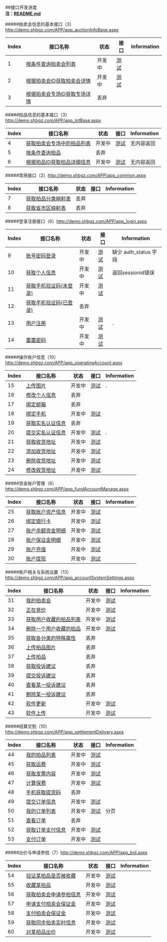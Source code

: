 ##接口开发进度  
**注：[README.md](README.md)**   

#####拍卖会信息的基本接口（3）http://demo.shbgz.com/APP/app_auctionInfoBase.aspx

|Index| 接口名称 | 状态 | 接口 | Information |
|-----|----------|------|------|-----|
|1| [按条件查询拍卖会列表](首页/拍卖会信息相关接口.md) |开发中| [测试](http://demo.shbgz.com/APP/app_auctionInfoBase.aspx?m=getAuctionMainList&status=%E9%A2%84%E5%B1%95%E4%B8%AD&number=0)||
|2| [根据拍卖会ID获取拍卖会详情](首页/拍卖会信息相关接口.md) |开发中| [测试](http://demo.shbgz.com/APP/app_auctionInfoBase.aspx?m=getAuctionMainById&auctionMainId=ASC29001002)||
|3| [根据拍卖会专场ID获取专场详情](首页/拍卖会信息相关接口.md) |丢弃|||

#####拍品信息的基本接口（3）http://demo.shbgz.com/APP/app_lotBase.aspx

|Index| 接口名称 | 状态 | 接口 | Information |
|-----|----------|------|------|-----|
|4| [获取拍卖会专场中的拍品列表](首页/拍品信息相关接口.md) |开发中| [测试](http://demo.shbgz.com/APP/app_lotBase.aspx?m=getAuctionInfoListBySessionId&auctionSessionId=2&number=1)| 无内容返回 |
|5| [按条件查询拍品](首页/拍品信息相关接口.md) |丢弃|| |
|6| [根据拍品ID获取拍品详细信息](首页/拍品信息相关接口.md) |开发中| [测试](http://demo.shbgz.com/APP/app_lotBase.aspx?m=getAuctionInfoById&auctionId=23)|无内容返回|

#####常用接口（2）http://demo.shbgz.com/APP/app_common.aspx

|Index| 接口名称 | 状态 | 接口 | Information |
|-----|----------|------|------|-----|
|7| [获取拍品分类映射表](基本/常用列表获取.md#1) |丢弃|||
|8| [获取省市区映射表](基本/常用列表获取.md#2) |丢弃|||

#####登录注册接口（6）http://demo.shbgz.com/APP/app_login.aspx

|Index| 接口名称 | 状态 | 接口 | Information |
|-----|----------|------|------|-----|
|9|[账号密码登录](我/登录注册.md#1) |开发中| [测试](http://demo.shbgz.com/APP/app_login.aspx?m=login&mobile=15858268551&password=11111111)|缺少 auth_status 字段|
|10|[获取个人信息](我/登录注册.md#2) |开发中| [测试](http://demo.shbgz.com/APP/app_login.aspx?m=getAccountInfo&sessionid=54hxxml1znxinohxaypqdgvi)|返回sessionid错误|
|11|[获取手机验证码(未登录)](我/登录注册.md#4) |开发中| [测试](http://demo.shbgz.com/APP/app_login.aspx?m=getMobileCheckCodeNoLogin&mobile=18221957605)||
|12|[获取手机验证码(已登录)](我/登录注册.md#3) |丢弃|||
|13|[用户注册](我/登录注册.md#5) |开发中| [测试](http://demo.shbgz.com/APP/app_login.aspx?m=register&mobile=15858268551&checkcode=802910&password=11111111)|.|
|14| [重置密码](我/登录注册.md#6) |开发中|[测试](http://demo.shbgz.com/APP/app_login.aspx?m=resetPwd&mobile=18221957605&checkcode=116884&password=11111111)||

#####操作账户信息（10）http://demo.shbgz.com/APP/app_operatingAccount.aspx

|Index| 接口名称 | 状态 | 接口 | Information |
|-----|----------|------|------|-----|
|15| [上传图片](我/个人信息操作.md#1) |开发中| [测试]()|.|
|16| [修改个人信息](我/个人信息操作.md#2) |丢弃|||
|17| [绑定邮箱](我/个人信息操作.md#3) |丢弃|||
|18| [绑定手机](我/个人信息操作.md#4) |开发中|[测试]()||
|19| [获取实名认证信息](我/实名认证.md) |丢弃|||
|20| [提交实名认证信息](我/实名认证.md#2) |开发中|[测试]()|.|
|21| [获取收货地址](我/收货地址管理.md#1) |开发中|[测试]()||
|22| [添加收货地址](我/收货地址管理.md#2) |开发中|[测试]()||
|23| [删除收货地址](我/收货地址管理.md#3) |开发中|[测试]()||
|24| [修改收货地址](我/收货地址管理.md#4) |开发中|[测试]()||

#####资金账户管理（6）http://demo.shbgz.com/APP/app_fundAccountManage.aspx

|Index| 接口名称 | 状态 | 接口 | Information |
|------|----|------|------|-----|
|25 |[获取账户资产信息](我/资金账户管理.md#0) |开发中| [测试]()| |
|26 |[绑定银行卡](我/资金账户管理.md#1) |开发中|[测试]() | |
|27 |[账户余额资金明细](我/资金账户管理.md#2) |开发中|[测试]()||
|28 |[账户保证金明细](我/资金账户管理.md#3) |开发中|[测试]()||
|29 |[账户充值](我/资金账户管理.md#4) |开发中|[测试]()||
|30 |[账户提现](我/资金账户管理.md#5) |开发中|[测试]()||

#####账户相关与系统设置（13）http://demo.shbgz.com/APP/app_accountSystemSettings.aspx

|Index| 接口名称 | 状态 | 接口 | Information |
|-----|-----|------|------|-----|
|31| [我的拍卖会](我/我的拍卖会管理.md) |开发中| [测试]()||
|32| [正在竞价](我/正在竞价管理.md) |开发中|[测试]() ||
|33| [获取用户收藏的拍品列表](我/我的收藏.md) |开发中| [测试]() | |
|34| [删除一个用户收藏的拍品](我/我的收藏.md) |开发中| [测试]()||
|35| [获取各分类的特殊属性](我/上传拍品.md#3) |丢弃|||
|36| [上传拍品图片](我/上传拍品.md#2) |丢弃|||
|37| [上传拍品](我/上传拍品.md#5) |丢弃|||
|38| [获取投诉建议](我/投诉建议.md#1) |丢弃||| 
|39| [提交投诉建议](我/投诉建议.md#2) |丢弃|||
|40| [查看某一投诉建议](我/投诉建议.md#3) |丢弃||| 
|41| [删除某一投诉建议](我/投诉建议.md#4) |丢弃|||
|42|[软件更新](我/系统设置.md)|开发中|[测试]()| |
|43|[软件上传](我/系统设置.md)|开发中|[测试]() | |

#####结算交割（10）http://demo.shbgz.com/APP/app_settlementDelivery.aspx

|Index| 接口名称 | 状态 | 接口 | Information |
|-----|-----|------|------|-----|
|44|[我的拍品列表](我/结算交割.md#2)|开发中| [测试]()| |
|45|[获取运费](我/结算交割.md#3_1)|开发中|[测试]()  | |
|46|[获取发票内容](我/结算交割.md#3_2)|开发中|[测试]() | |
|47|[计算保费](我/结算交割.md#3_3)|开发中|[测试]() | |
|48|[手机获取提货码](我/结算交割.md#3_4)|丢弃|| |
|49|[提交订单信息](我/结算交割.md#4)|开发中|[测试]() | | 
|50|[我的订单列表](我/结算交割.md#5) |开发中| [测试]()| 分页 |
|51|[查看订单](我/结算交割.md#6)|丢弃|| |
|52|[获取订单支付信息](我/结算交割.md#7_1)|开发中|[测试]()  | |
|53|[支付订单](我/结算交割.md#7_2)|开发中|[测试]()  | |

#####出价与申请参拍（7）http://demo.shbgz.com/APP/app_bid.aspx

|Index| 接口名称 | 状态 | 接口 | Information |
|-----|-----|------|------|-----|
|54| [验证某拍品是否被收藏](拍卖大厅/收藏某拍品.md)|开发中| [测试]()| |
|55| [收藏某拍品](拍卖大厅/收藏某拍品.md)|开发中| [测试]()| | [测试]()| |
|56| [获取拍卖会申请参拍信息](拍卖大厅/申请参拍相关接口.md#2)|开发中| [测试]()| |
|57| [申请支付拍卖会保证金](拍卖大厅/申请参拍相关接口.md#3)|开发中| [测试]()| |
|58| [支付拍卖会保证金](拍卖大厅/申请参拍相关接口.md#4)|开发中|[测试]() ||
|59| [获取同步拍卖实时信息](拍卖大厅/申请参拍相关接口.md#5)|开发中| [测试]()| |
|60| [对某拍品出价](拍卖大厅/申请参拍相关接口.md#7)|开发中|[测试]() | |



